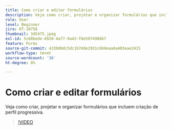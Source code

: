 ```yaml
---
title: Como criar e editar formulários
description: Veja como criar, projetar e organizar formulários que incluem criação de perfil progressiva.
role: User
level: Beginner
jira: KT-10756
thumbnail: 345475.jpeg
exl-id: 5c68bede-6920-4a77-9a43-f8e5974988b7
feature: Forms
source-git-commit: 433b00dc5dc1b7dde2931c6b9eaa8a403eae2415
workflow-type: tm+mt
source-wordcount: '36'
ht-degree: 0%

---
```


# Como criar e editar formulários

Veja como criar, projetar e organizar formulários que incluem criação de perfil progressiva.

>[!VIDEO](https://video.tv.adobe.com/v/345475/?quality=12&learn=on)
